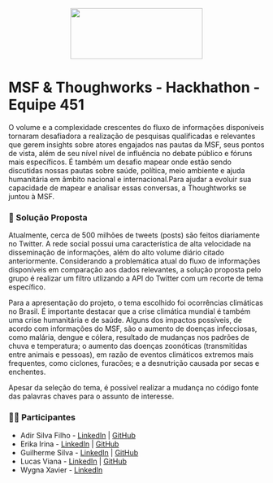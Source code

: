 <p align="center">
  <img width="260" height="100" src="https://www.msf.org/themes/custom/msf_theme/src/kss/components/icons/assets/logo-white-en.svg">
</p>

# MSF & Thoughworks - Hackhathon - Equipe 451

O volume e a complexidade crescentes do fluxo de informações disponíveis tornaram desafiadora a realização de pesquisas qualificadas e relevantes que gerem insights sobre atores engajados nas pautas da MSF, seus pontos de vista, além de seu nível nível de influência no debate público e fóruns mais específicos. É também um desafio mapear onde estão sendo discutidas nossas pautas sobre saúde, política, meio ambiente e ajuda humanitária em âmbito nacional e internacional.Para ajudar a evoluir sua capacidade de mapear e analisar essas conversas, a Thoughtworks se juntou à MSF.

### :round_pushpin: Solução Proposta

Atualmente, cerca de 500 milhões de tweets (posts) são feitos diariamente no Twitter. A rede social possui uma característica de alta velocidade na disseminação de informações, além do alto volume diário citado anteriormente. Considerando a problemática atual do fluxo de informações disponíveis em comparação aos dados relevantes, a solução proposta pelo grupo é realizar um filtro utlizando a API do Twitter com um recorte de tema específico. 

Para a apresentação do projeto, o tema escolhido foi ocorrências climáticas no Brasil. É importante destacar que a crise climática mundial é também uma crise humanitária e de saúde. Alguns dos impactos possíveis, de acordo com informações do MSF, são o aumento de doenças infecciosas, como malária, dengue e cólera, resultado de mudanças nos padrões de chuva e temperatura; o aumento das doenças zoonóticas (transmitidas entre animais e pessoas), em razão de eventos climáticos extremos mais frequentes, como ciclones, furacões; e a desnutrição causada por secas e enchentes.

Apesar da seleção do tema, é possível realizar a mudança no código fonte das palavras chaves para o assunto de interesse.

### :technologist: Participantes
* Adir Silva Filho - [LinkedIn](https://www.linkedin.com/in/adir-silva-filho/) | [GitHub](https://github.com/silva-filho) <br>
* Erika Irina - [LinkedIn](https://www.linkedin.com/in/erikairina/) | [GitHub](https://github.com/erikaisc) <br>
* Guilherme Silva - [LinkedIn](https://www.linkedin.com/in/guilherme-s-silva22/) | [GitHub](https://github.com/guilherme-s-silva/) <br>
* Lucas Viana - [LinkedIn](https://www.linkedin.com/in/lucas-viana-006156b2/) | [GitHub](https://github.com/Lukstorms) <br>
* Wygna Xavier - [LinkedIn](https://www.linkedin.com/in/wygnaxavier) <br>

